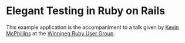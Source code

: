 # Elegant Testing in Ruby on Rails

This example application is the accompaniment to a talk given by [Kevin McPhillips](https://github.com/kmcphillips) at the [Winnipeg Ruby User Group](http://winnipegrb.org).
